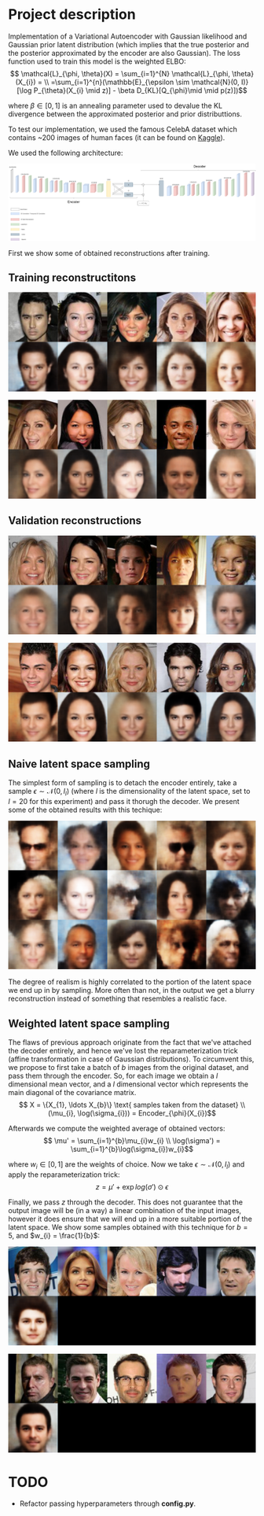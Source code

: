 # Project description
Implementation of a Variational Autoencoder with Gaussian likelihood and Gaussian prior latent distribution (which implies that the true posterior and the posterior approximated by the encoder are also Gaussian). The loss function used to train this model is the weighted ELBO:
$$
\mathcal{L}_{\phi, \theta}(X) = \sum_{i=1}^{N} \mathcal{L}_{\phi, \theta}(X_{i}) = \\
 =\sum_{i=1}^{n}(\mathbb{E}_{\epsilon \sim \mathcal{N}(0, I)}[\log P_{\theta}(X_{i} \mid z)] - \beta D_{KL}[Q_{\phi}\mid \mid p(z)])$$

where $\beta \in [0, 1]$ is an annealing parameter used to devalue the KL divergence between the approximated posterior and prior distributtions. 

To test our implementation, we used the famous CelebA dataset which contains ~200 images of human faces (it can be found on [Kaggle](https://www.kaggle.com/datasets/jessicali9530/celeba-dataset)).

We used the following architecture:

![Model architecture](./md_pics/architecture.png)

First we show some of obtained reconstructions after training.

## Training reconstructitons
![Training reconstructions 1](./md_pics/train_recon_0.png)

![Training reconstructions 2](./md_pics/train_recon_2.png)
## Validation reconstructions

![Validation reconstructions 1](./md_pics/validation_recon_0.png)

![Validation reconstructions 2](./md_pics/validation_recon_1.png)
## Naive latent space sampling
The simplest form of sampling is to detach the encoder entirely, take a sample $\epsilon \sim \mathcal{N}(0, I_{l})$
(where $l$ is the dimensionality of the latent space, set to $l = 20$ for this experiment) and pass it thorugh the decoder. We present some of the obtained results with this techique:

![Samples unsupported 1](./md_pics/samples_unsupported_0.png)

The degree of realism is highly correlated to the portion of the latent space we end up in by sampling. More often than not, in the output we get a blurry reconstruction instead of something that resembles a realistic face.

## Weighted latent space sampling
The flaws of previous approach originate from the fact that we've attached the decoder entirely, and hence we've lost the reparameterization trick (affine transformation in case of Gaussian distributions). To circumvent this, we propose to first take a batch of $b$ images from the original dataset, and pass them through the encoder. So, for each image we obtain a $l$ dimensional mean vector, and a $l$ dimensional vector which represents the main diagonal of the covariance matrix. 
$$
    X = \{X_{1}, \ldots X_{b}\} \text{ samples taken from the dataset}
    \\
    (\mu_{i}, \log(\sigma_{i})) = Encoder_{\phi}(X_{i})$$

Afterwards we compute the weighted average of obtained vectors:
$$
\mu' = \sum_{i=1}^{b}\mu_{i}w_{i} \\
\log(\sigma') = \sum_{i=1}^{b}\log(\sigma_{i})w_{i}$$

where $w_{i} \in [0, 1]$ are the weights of choice. Now we take $\epsilon \sim \mathcal{N}(0, I_{l})$ and apply the reparameterization trick:
$$
    z = \mu' + \exp{log(\sigma')}\odot \epsilon$$

Finally, we pass $z$ through the decoder. This does not guarantee that the output image will be (in a way) a linear combination of the input images, however it does ensure that we will end up in a more suitable portion of the latent space.
We show some samples obtained with this technique for $b = 5$, and $w_{i} = \frac{1}{b}$:

![Samples weighted 1](md_pics/sample_supported_0.png)

![Samples weighted 2](md_pics/sample_supported_2.png)

# TODO
- Refactor passing hyperparameters through **config.py**.
